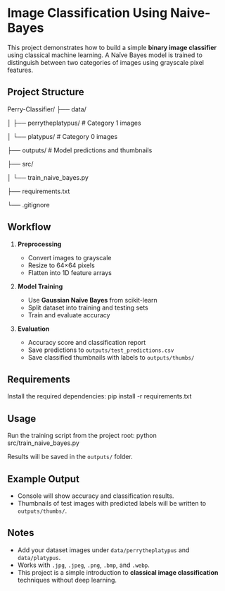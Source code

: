 # Image Classification Using Naive-Bayes
This project demonstrates how to build a simple **binary image classifier** using classical machine learning. A Naïve Bayes model is trained to distinguish between two categories of images using grayscale pixel features.  

## Project Structure
Perry-Classifier/
├── data/

│   ├── perrytheplatypus/   # Category 1 images

│   └── platypus/           # Category 0 images

├── outputs/                # Model predictions and thumbnails

├── src/

│   └── train_naive_bayes.py

├── requirements.txt

└── .gitignore

## Workflow
1. **Preprocessing**  
   - Convert images to grayscale  
   - Resize to 64×64 pixels  
   - Flatten into 1D feature arrays  

2. **Model Training**  
   - Use **Gaussian Naïve Bayes** from scikit-learn  
   - Split dataset into training and testing sets  
   - Train and evaluate accuracy  

3. **Evaluation**  
   - Accuracy score and classification report  
   - Save predictions to `outputs/test_predictions.csv`  
   - Save classified thumbnails with labels to `outputs/thumbs/`  

## Requirements
Install the required dependencies:
pip install -r requirements.txt

## Usage
Run the training script from the project root:
python src/train_naive_bayes.py

Results will be saved in the `outputs/` folder.

## Example Output
- Console will show accuracy and classification results.  
- Thumbnails of test images with predicted labels will be written to `outputs/thumbs/`.  

## Notes
- Add your dataset images under `data/perrytheplatypus` and `data/platypus`.  
- Works with `.jpg`, `.jpeg`, `.png`, `.bmp`, and `.webp`.  
- This project is a simple introduction to **classical image classification** techniques without deep learning.  
